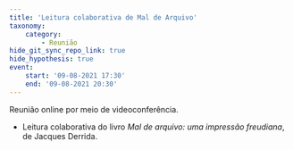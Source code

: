 ```yaml
---
title: 'Leitura colaborativa de Mal de Arquivo'
taxonomy:
    category:
        - Reunião
hide_git_sync_repo_link: true
hide_hypothesis: true
event:
    start: '09-08-2021 17:30'
    end: '09-08-2021 20:30'
---
```


Reunião online por meio de videoconferência.

- Leitura colaborativa do livro *Mal de arquivo: uma impressão freudiana*, de Jacques Derrida.
